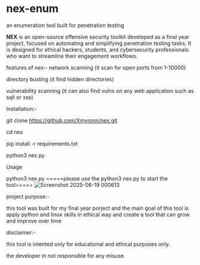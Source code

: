 # nex-enum
an enumeration tool built for penetration testing 

**NEX** is an open-source offensive security toolkit developed as a final year project, focused on automating and simplifying penetration testing tasks. It is designed for ethical hackers, students, and cybersecurity professionals who want to streamline their engagement workflows.



features of nex:-
network scanning (it scan for open ports from 1-10000)

directory busting (it find hidden directories)

vulnerability scanning (it can also find vulns on any web application such as sqli or xss)




Installation:-

git clone https://github.com/Xmyronn/nex.git

cd nex

pip install -r requirements.txt

python3 nex.py

Usage

python3 nex.py
=====please use the python3 nex.py to start the tool=====
![Screenshot 2025-06-19 000613](https://github.com/user-attachments/assets/102a8f7c-55ae-4b2c-915e-ff6c94e1b9a0)



project purpose:-

this tool was built for my final year porject and the main goal of this tool is apply python and linux skills in ethical way and create a tool that can grow and improve over time



disclaimer:-

this tool is intented only for educational and ethical purposes only.

the developer in not responsible for any misuse.

